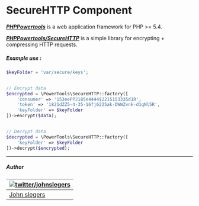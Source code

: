 # SecureHTTP Component

***[PHPPowertools](https://github.com/PHPPowertools)*** is a web application framework for PHP >= 5.4.

***[PHPPowertools/SecureHTTP](https://github.com/PHPPowertools/SecureHTTP)*** is a simple library for encrypting + compressing HTTP requests.

##### Example use :

```php
$keyFolder = 'var/secure/keys';


// Encrypt data
$encrypted = \PowerTools\SecureHTTP::factory([
    'consumer' => '153eePP2185e4444$2215153335d1R',
    'token' => '1821dZZ5-4-35-16fj6225ak-DWWZvnk-d1qNl5R',
    'keyFolder' => $keyFolder
])->encrypt($data);


// Decrypt data
$decrypted = \PowerTools\SecureHTTP::factory([
    'keyFolder' => $keyFolder
])->decrypt($encrypted);
```

-----

##### Author

| [![twitter/johnslegers](https://en.gravatar.com/avatar/bf4cc94221382810233575862875e687?s=70)](http://twitter.com/johnslegers "Follow @johnslegers on Twitter") |
|---|
| [John slegers](http://www.johnslegers.com/) |